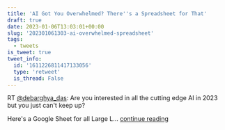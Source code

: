 ```yaml
---
title: 'AI Got You Overwhelmed? There''s a Spreadsheet for That'
draft: true
date: 2023-01-06T13:03:01+00:00
slug: '202301061303-ai-overwhelmed-spreadsheet'
tags:
  - tweets
is_tweet: true
tweet_info:
  id: '1611226811417133056'
  type: 'retweet'
  is_thread: False
---
```




RT [@debarghya_das](https://x.com/debarghya_das): Are you interested in all the cutting edge AI in 2023 but you just can't keep up?

Here's a Google Sheet for all Large L… [continue reading](https://x.com/sytelus/status/1611226811417133056)

